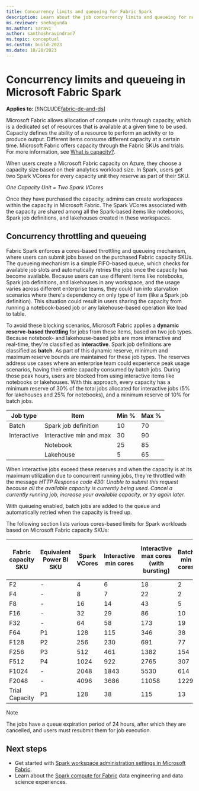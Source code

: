 ```yaml
---
title: Concurrency limits and queueing for Fabric Spark
description: Learn about the job concurrency limits and queueing for notebooks, Spark job definitions, and lakehouse jobs in Fabric.
ms.reviewer: snehagunda
ms.author: saravi
author: santhoshravindran7
ms.topic: conceptual
ms.custom: build-2023
ms.date: 10/20/2023
---
```

# Concurrency limits and queueing in Microsoft Fabric Spark

**Applies to:** [!INCLUDE[fabric-de-and-ds](includes/fabric-de-ds.md)]

Microsoft Fabric allows allocation of compute units through capacity, which is a dedicated set of resources that is available at a given time to be used. Capacity defines the ability of a resource to perform an activity or to produce output. Different items consume different capacity at a certain time. Microsoft Fabric offers capacity through the Fabric SKUs and trials. For more information, see [What is capacity?](../enterprise/scale-capacity.md).

When users create a Microsoft Fabric capacity on Azure, they choose a capacity size based on their analytics workload size. In Spark, users get two Spark VCores for every capacity unit they reserve as part of their SKU.

*One Capacity Unit = Two Spark VCores*

Once they have purchased the capacity, admins can create workspaces within the capacity in Microsoft Fabric. The Spark VCores associated with the capacity are shared among all the Spark-based items like notebooks, Spark job definitions, and lakehouses created in these workspaces.

## Concurrency throttling and queueing

Fabric Spark enforces a cores-based throttling and queueing mechanism, where users can submit jobs based on the purchased Fabric capacity SKUs. The queueing mechanism is a simple FIFO-based queue, which checks for available job slots and automatically retries the jobs once the capacity has become available. Because users can use different items like notebooks, Spark job definitions, and lakehouses in any workspace, and the usage varies across different enterprise teams, they could run into starvation scenarios where there's dependency on only type of item (like a Spark job definition). This situation could result in users sharing the capacity from running a notebook-based job or any lakehouse-based operation like load to table.

To avoid these blocking scenarios, Microsoft Fabric applies a **dynamic reserve-based throttling** for jobs from these items, based on two job types. Because notebook- and lakehouse-based jobs are more interactive and real-time, they're classified as **interactive**. Spark job definitions are classified as **batch**. As part of this dynamic reserve, minimum and maximum reserve bounds are maintained for these job types. The reserves address use cases where an enterprise team could experience peak usage scenarios, having their entire capacity consumed by batch jobs. During those peak hours, users are blocked from using interactive items like notebooks or lakehouses. With this approach, every capacity has a minimum reserve of 30% of the total jobs allocated for interactive jobs (5% for lakehouses and 25% for notebooks), and a minimum reserve of 10% for batch jobs.

| Job type | Item | Min % | Max % |
|--|--|--|--|
| Batch | Spark job definition | 10 | 70 |
| Interactive | Interactive min and max | 30 | 90 |
|  | Notebook | 25 | 85 |
|  | Lakehouse | 5 | 65 |

When interactive jobs exceed these reserves and when the capacity is at its maximum utilization due to concurrent running jobs, they're throttled with the message *HTTP Response code 430: Unable to submit this request because all the available capacity is currently being used. Cancel a currently running job, increase your available capacity, or try again later.*

With queueing enabled, batch jobs are added to the queue and automatically retried when the capacity is freed up.

The following section lists various cores-based limits for Spark workloads based on Microsoft Fabric capacity SKUs:

| Fabric capacity SKU | Equivalent Power BI SKU | Spark VCores | Interactive min cores | Interactive max cores (with bursting) | Batch min cores | Batch max cores (with bursting) | Queue limit |
|--|--|--|--|--|--|--|--|
| F2 | - | 4 | 6 | 18 | 2 | 14 | 4 |
| F4 | - | 8 | 7 | 22 | 2 | 17 | 4 |
| F8 | - | 16 | 14 | 43 | 5 | 34 | 8 |
| F16 | - | 32 | 29 | 86 | 10 | 67 | 16 |
| F32 | - | 64 | 58 | 173 | 19 | 134 | 32 |
| F64 | P1 | 128 | 115 | 346 | 38 | 269 | 64 |
| F128 | P2 | 256 | 230 | 691 | 77 | 538 | 128 |
| F256 | P3 | 512 | 461 | 1382 | 154 | 1075 | 256 |
| F512 | P4 | 1024 | 922 | 2765 | 307 | 2150 | 512 |
| F1024 | - | 2048 | 1843 | 5530 | 614 | 4301 | 1024 |
| F2048 | - | 4096 | 3686 | 11058 | 1229 | 8602 | 2048 |
| Trial Capacity | P1 | 128 | 38 | 115 | 13 | 90 | NA |

> [!NOTE]
> The jobs have a queue expiration period of 24 hours, after which they are cancelled, and users must resubmit them for job execution.

## Next steps

- Get started with [Spark workspace administration settings in Microsoft Fabric](workspace-admin-settings.md).
- Learn about the [Spark compute for Fabric](spark-compute.md) data engineering and data science experiences.

